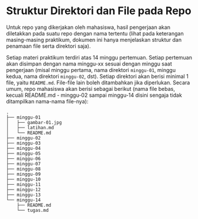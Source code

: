 # Struktur Direktori dan File pada Repo

Untuk repo yang dikerjakan oleh mahasiswa, hasil pengerjaan akan diletakkan pada suatu repo dengan nama tertentu (lihat pada keterangan masing-masing praktikum, dokumen ini hanya menjelaskan struktur dan penamaan file serta direktori saja).

Setiap materi praktikum terdiri atas 14 minggu pertemuan. Setiap pertemuan akan disimpan dengan nama minggu-xx sesuai dengan minggu saat pengerjaan (misal minggu pertama, nama direktori `minggu-01`, minggu kedua, nama direktori `minggu-02`, dst). Setiap direktori akan berisi minimal 1 file, yaitu `README.md`. File-file lain boleh ditambahkan jika diperlukan. Secara umum, repo mahasiswa akan berisi sebagai berikut (nama file bebas, kecuali README.md - minggu-02 sampai minggu-14 disini sengaja tidak ditampilkan nama-nama file-nya):

```
.
├── minggu-01
│   ├── gambar-01.jpg
│   ├── latihan.md
│   └── README.md
├── minggu-02
├── minggu-03
├── minggu-04
├── minggu-05
├── minggu-06
├── minggu-07
├── minggu-08
├── minggu-09
├── minggu-10
├── minggu-11
├── minggu-12
├── minggu-13
└── minggu-14
    ├── README.md
    └── tugas.md
```


